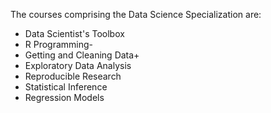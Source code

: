 The courses comprising the Data Science Specialization are:

* Data Scientist's Toolbox
* R Programming-
* Getting and Cleaning Data+
* Exploratory Data Analysis
* Reproducible Research
* Statistical Inference
* Regression Models
